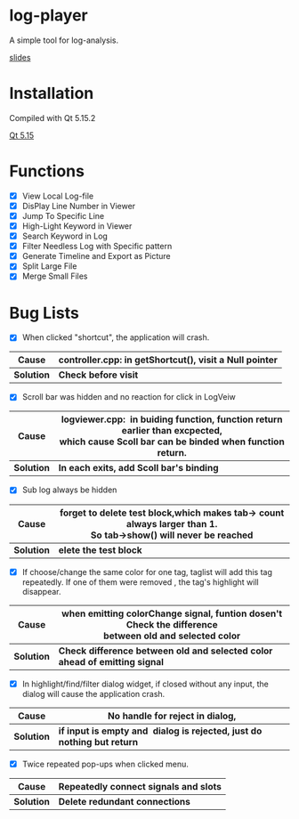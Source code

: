 # log-player

A simple tool for log-analysis.

[slides](slides/slides.html)

# Installation

Compiled with Qt 5.15.2

[Qt 5.15 ](https://download.qt.io/official_releases/qt/5.15/5.15.2/)

# Functions

* [X] View Local Log-file
* [X] DisPlay Line Number in Viewer
* [X] Jump To Specific Line
* [X] High-Light Keyword in Viewer
* [X] Search Keyword in Log
* [X] Filter Needless Log with Specific pattern
* [X] Generate Timeline and Export as Picture
* [X] Split Large File
* [X] Merge Small Files

# Bug Lists

* [X] When clicked "shortcut", the application will crash.

| **Cause**    | controller.cpp:  in getShortcut(), visit a Null pointer |
| ------------------ | ------------------------------------------------------- |
| **Solution** | **Check before visit**                            |

* [X] Scroll bar was hidden and no reaction for click in LogVeiw

| Cause              | logviewer.cpp:  in buiding function, function return earlier than excpected,<br />which cause Scoll bar can be binded when function return. |
| ------------------ | -------------------------------------------------------------------------------------------------------------------------------------------- |
| **Solution** | **In each exits, add Scoll bar's binding**                                                                                             |

* [X] Sub log always be hidden

| Cause              | forget to delete test block,which makes tab-> count always larger than 1.<br />So tab->show() will never be reached |
| ------------------ | ------------------------------------------------------------------------------------------------------------------- |
| **Solution** | **elete the test block**                                                                                      |

* [X] If choose/change the same color for one tag, taglist will add this tag repeatedly. If one of them were removed , the tag's highlight will disappear.

| Cause              | when emitting colorChange signal, funtion dosen't Check the difference<br /> between old and selected color |
| ------------------ | ----------------------------------------------------------------------------------------------------------- |
| **Solution** | **Check difference between old and selected color ahead of emitting signal**                          |

* [X] In highlight/find/filter dialog widget, if closed without any input,  the dialog will cause the application crash.

| Cause              | No handle for reject in dialog,                                                  |
| ------------------ | -------------------------------------------------------------------------------- |
| **Solution** | **if input is empty and  dialog is rejected, just do nothing but return** |

* [X] Twice repeated pop-ups when clicked menu.

| Cause              | Repeatedly connect signals and slots   |
| ------------------ | -------------------------------------- |
| **Solution** | **Delete redundant connections** |
